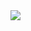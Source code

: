 <img src="https://capsule-render.vercel.app/api?type=soft&color=gradient&height=150&text=Hello, folks 🫡"/>
